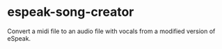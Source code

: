 # espeak-song-creator
Convert a midi file to an audio file with vocals from a modified version of eSpeak.
